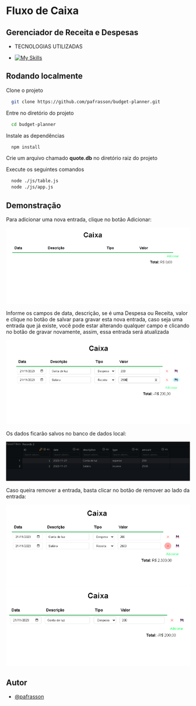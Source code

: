 # Fluxo de Caixa

## Gerenciador de Receita e Despesas

- TECNOLOGIAS UTILIZADAS

- [![My Skills](https://skillicons.dev/icons?i=javascript,sqlite,nodejs&theme=)](https://skillicons.dev)

## Rodando localmente

Clone o projeto

```bash
  git clone https://github.com/pafrasson/budget-planner.git
```

Entre no diretório do projeto

```bash
  cd budget-planner
```

Instale as dependências

```bash
  npm install
```

Crie um arquivo chamado **quote.db** no diretório raiz do projeto

Execute os seguintes comandos

```bash
  node ./js/table.js
  node ./js/app.js
```
## Demonstração
Para adicionar uma nova entrada, clique no botão Adicionar:

<img src="/public/1.png">

Informe os campos de data, descrição, se é uma Despesa ou Receita, valor e clique no botão de salvar para gravar esta nova entrada, caso seja uma entrada que já existe, você pode estar alterando qualquer campo e clicando no botão de gravar novamente, assim, essa entrada será atualizada

<img src="/public/2.png">

Os dados ficarão salvos no banco de dados local:

<img src="/public/4.png">

Caso queira remover a entrada, basta clicar no botão de remover ao lado da entrada:

<img src="/public/3.png">
<img src="/public/5.png">

## Autor

- [@pafrasson](https://www.github.com/pafrasson)